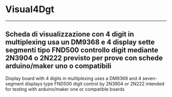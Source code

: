 # Visual4Dgt 
---
Scheda di visualizzazione con 4 digit in multiplexing
usa un DM9368 e 4 display sette segmenti tipo FND500
controllo digit mediante 2N3904 o 2N222
previsto per prove con schede arduino/maker uno o compatibili
---
Display board with 4 digits in multiplexing
uses a DM9368 and 4 seven-segment displays type FND500
digit control by 2N3904 or 2N222
intended for testing with arduino/maker one or compatible boards
